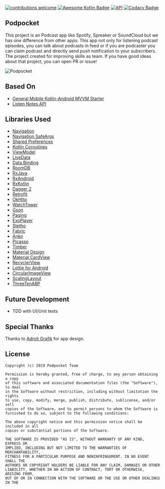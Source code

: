 [![contributions welcome](https://img.shields.io/badge/contributions-welcome-brightgreen.svg?style=flat)](https://github.com/furkanaskin/podpocket/pulls)
[![Awesome Kotlin Badge](https://kotlin.link/awesome-kotlin.svg)](https://github.com/KotlinBy/awesome-kotlin)
[![API](https://img.shields.io/badge/API-21%2B-brightgreen.svg?style=flat)](https://android-arsenal.com/api?level=21)
[![Codacy Badge](https://api.codacy.com/project/badge/Grade/f1b0282cde98426da473ee7070e86403)](https://www.codacy.com/app/furkanaskin/podpocket?utm_source=github.com&amp;utm_medium=referral&amp;utm_content=furkanaskin/podpocket&amp;utm_campaign=Badge_Grade)


## Podpocket

This project is an Podcast app like Spotify, Spreaker or SoundCloud but we has one difference from other apps: This app not only for listening podcast episodes, you can talk about podcasts in feed or if you are podcaster you can claim podcast and directly send push notification to your subscribers. The project created for improving skills as team. If you have good ideas about that project, you can open PR or issue!

![Podpocket](https://user-images.githubusercontent.com/22769589/57935127-c75c8600-78c9-11e9-97dd-1440d0c0a768.png)

## Based On
- [General Mobile Kotlin-Android MVVM Starter](https://github.com/general-mobile/kotlin-android-mvvm-starter)
- [Listen Notes API](https://www.listennotes.com/api/)

## Libraries Used
  
 - [Navigation](https://developer.android.com/topic/libraries/architecture/navigation/)
 - [Navigation SafeArgs](https://developer.android.com/topic/libraries/architecture/navigation/navigation-pass-data) 
 - [Shared Preferences](https://developer.android.com/training/data-storage/shared-preferences)
 - [Kotlin Coroutines](https://github.com/Kotlin/kotlinx.coroutines)
 - [ViewModel](https://developer.android.com/topic/libraries/architecture/viewmodel)
 - [LiveData](https://developer.android.com/topic/libraries/architecture/livedata)
 - [Data Binding](https://developer.android.com/topic/libraries/data-binding)
 - [RoomDB](https://developer.android.com/topic/libraries/architecture/room)
 - [RxJava](https://github.com/ReactiveX/RxJava)
 - [RxAndroid](https://github.com/ReactiveX/RxAndroid)
 - [RxKotlin](https://github.com/ReactiveX/RxKotlin)
 - [Dagger 2](https://github.com/google/dagger)
 - [Retrofit](https://square.github.io/retrofit/)
 - [OkHttp](https://github.com/square/okhttp)
 - [WatchTower](https://github.com/adibfara/WatchTower)
 - [Gson](https://github.com/google/gson)
 - [Paging](https://developer.android.com/topic/libraries/architecture/paging)
 - [ExoPlayer](https://github.com/google/ExoPlayer)
 - [Stetho](https://github.com/facebook/stetho)
 - [Fabric](https://fabric.io/kits/android/crashlytics)
 - [Anko](https://github.com/Kotlin/anko)
 - [Picasso](https://github.com/square/picasso)
 - [Timber](https://github.com/JakeWharton/timber)
 - [Material Design](https://material.io/develop/android/docs/getting-started/)
 - [Material CardView](https://material.io/develop/android/components/material-card-view/)
 - [RecyclerView](https://developer.android.com/guide/topics/ui/layout/recyclerview)
 - [Lottie for Android](https://github.com/airbnb/lottie-android)
 - [CircularImageView](https://github.com/lopspower/CircularImageView)
 - [ScalingLayout](https://github.com/iammert/ScalingLayout)
 - [ThreeTenABP](https://github.com/JakeWharton/ThreeTenABP)
 
## Future Development

 - TDD with UI/Unit tests
 
## Special Thanks
Thanks to [Adroit Grafik](https://www.uplabs.com/adroitgrafik) for app design.

## License

```
Copyright (c) 2019 Podpocket Team

Permission is hereby granted, free of charge, to any person obtaining a copy
of this software and associated documentation files (the "Software"), to deal
in the Software without restriction, including without limitation the rights
to use, copy, modify, merge, publish, distribute, sublicense, and/or sell
copies of the Software, and to permit persons to whom the Software is
furnished to do so, subject to the following conditions:

The above copyright notice and this permission notice shall be included in all
copies or substantial portions of the Software.

THE SOFTWARE IS PROVIDED "AS IS", WITHOUT WARRANTY OF ANY KIND, EXPRESS OR
IMPLIED, INCLUDING BUT NOT LIMITED TO THE WARRANTIES OF MERCHANTABILITY,
FITNESS FOR A PARTICULAR PURPOSE AND NONINFRINGEMENT. IN NO EVENT SHALL THE
AUTHORS OR COPYRIGHT HOLDERS BE LIABLE FOR ANY CLAIM, DAMAGES OR OTHER
LIABILITY, WHETHER IN AN ACTION OF CONTRACT, TORT OR OTHERWISE, ARISING FROM,
OUT OF OR IN CONNECTION WITH THE SOFTWARE OR THE USE OR OTHER DEALINGS IN THE

```
